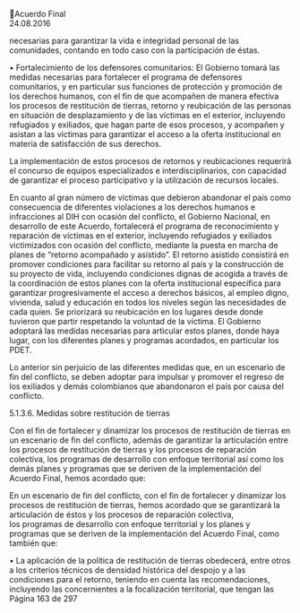 Acuerdo Final  
24.08.2016  

necesarias para garantizar la vida e integridad personal de las comunidades, contando en todo 
caso con la participación de éstas. 
 
• Fortalecimiento de los defensores comunitarios: El Gobierno tomará las medidas necesarias para 
fortalecer el programa de defensores comunitarios, y en particular sus funciones de protección y 
promoción  de  los  derechos  humanos,  con  el  fin  de  que  acompañen  de  manera  efectiva  los 
procesos  de  restitución  de  tierras,  retorno  y  reubicación  de  las  personas  en  situación  de 
desplazamiento y de las víctimas en el exterior, incluyendo refugiados y exiliados, que hagan parte 
de  esos  procesos,    y  acompañen  y  asistan  a  las  víctimas  para  garantizar  el  acceso  a  la  oferta 
institucional en materia de satisfacción de sus derechos.  
 
La  implementación  de  estos  procesos  de  retornos  y  reubicaciones  requerirá  el  concurso  de  equipos 
especializados e interdisciplinarios, con capacidad de garantizar el proceso participativo y la utilización de 
recursos locales.  
 
En cuanto al gran número de víctimas que debieron abandonar el país como consecuencia de diferentes 
violaciones a los derechos humanos e infracciones al DIH con ocasión del conflicto, el Gobierno Nacional, 
en desarrollo de este Acuerdo, fortalecerá el programa de reconocimiento y reparación de víctimas en el 
exterior, incluyendo refugiados y exiliados victimizados con ocasión del conflicto, mediante la puesta en 
marcha  de  planes  de  “retorno  acompañado  y  asistido”.  El  retorno  asistido  consistirá  en  promover 
condiciones  para  facilitar  su  retorno  al  país  y  la  construcción  de  su  proyecto  de  vida,  incluyendo 
condiciones  dignas  de  acogida  a  través  de  la  coordinación  de  estos  planes  con  la  oferta  institucional 
específica para garantizar progresivamente el acceso a derechos básicos, al empleo digno, vivienda, salud 
y educación en todos los niveles según las necesidades de cada quien. Se priorizará su reubicación en los 
lugares desde donde tuvieron que partir respetando la voluntad de la víctima. El Gobierno adoptará las 
medidas necesarias para articular estos planes, donde haya lugar, con los diferentes planes y programas 
acordados, en particular los PDET. 
 
Lo  anterior  sin  perjuicio  de  las  diferentes  medidas  que,  en  un  escenario  de  fin  del  conflicto,  se  deben 
adoptar para impulsar y promover el regreso de los exiliados y demás colombianos que abandonaron el 
país por causa del conflicto.  
 
5.1.3.6.
Medidas sobre restitución de tierras 
 
Con  el  fin  de  fortalecer  y  dinamizar  los  procesos  de  restitución  de  tierras  en  un  escenario  de  fin  del 
conflicto, además de garantizar la articulación entre los procesos de restitución de tierras y los procesos 
de reparación colectiva, los programas de desarrollo con enfoque territorial así como los demás planes y 
programas que se deriven de la implementación del Acuerdo Final, hemos acordado que:  
 
En un escenario de fin del conflicto,  con el fin de fortalecer y dinamizar los procesos de restitución de 
tierras, hemos acordado que se garantizará la articulación de éstos y  los procesos de reparación colectiva,  
los  programas  de  desarrollo  con  enfoque  territorial    y  los  planes  y  programas  que  se  deriven  de  la 
implementación del Acuerdo Final, como también que:  
 
• La aplicación de la política de restitución de tierras obedecerá, entre otros a los criterios técnicos 
de  densidad  histórica  del  despojo  y  a  las  condiciones  para  el  retorno,  teniendo  en  cuenta  las 
recomendaciones,  incluyendo  las  concernientes  a  la  focalización  territorial,  que  tengan  las 
Página 163 de 297 
 

